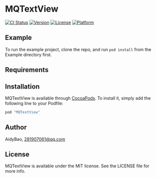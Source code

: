 # MQTextView

[![CI Status](http://img.shields.io/travis/iFallen/MQTextView.svg?style=flat)](https://travis-ci.org/AidyBao/MQTextView)
[![Version](https://img.shields.io/cocoapods/v/MQTextView.svg?style=flat)](http://cocoapods.org/pods/MQTextView)
[![License](https://img.shields.io/cocoapods/l/MQTextView.svg?style=flat)](http://cocoapods.org/pods/MQTextView)
[![Platform](https://img.shields.io/cocoapods/p/MQTextView.svg?style=flat)](http://cocoapods.org/pods/MQTextView)

## Example

To run the example project, clone the repo, and run `pod install` from the Example directory first.

## Requirements

## Installation

MQTextView is available through [CocoaPods](http://cocoapods.org). To install
it, simply add the following line to your Podfile:

```ruby
pod "MQTextView"
```

## Author

AidyBao, 281907061@qq.com

## License

MQTextView is available under the MIT license. See the LICENSE file for more info.
